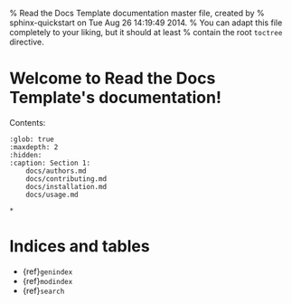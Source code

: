 % Read the Docs Template documentation master file, created by
% sphinx-quickstart on Tue Aug 26 14:19:49 2014.
% You can adapt this file completely to your liking, but it should at least
% contain the root `toctree` directive.

# Welcome to Read the Docs Template's documentation!

Contents:

```{toctree}
:glob: true
:maxdepth: 2
:hidden:
:caption: Section 1:
	docs/authors.md
	docs/contributing.md
	docs/installation.md
	docs/usage.md

*
```

# Indices and tables

- {ref}`genindex`
- {ref}`modindex`
- {ref}`search`

